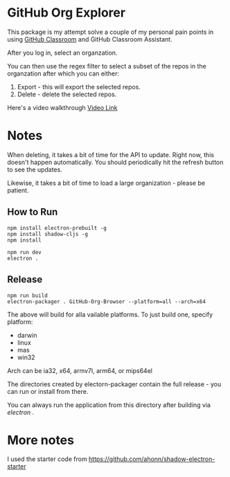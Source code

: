 # GitHub Org Explorer

This package is my attempt solve a couple of my personal pain points
in using [GitHub Classroom](https://classroom.github.com) and GitHub Classroom Assistant.

After you log in, select an organzation. 

You can then use the regex filter to select a subset of the repos in the organzation after which you can either:

 1. Export - this will export the selected repos.
 2. Delete - delete the selected repos.
 
 
 Here's a video walkthrough [Video Link](https://www.youtube.com/watch?v=e-gNzuBG3mU&feature=youtu.be)
 
 
# Notes

When deleting, it takes a bit of time for the API to update. Right
now, this doesn't happen automatically. You should periodically hit
the refresh button to see the updates.

Likewise, it takes a bit of time to load a large organization - please be patient.




## How to Run
```
npm install electron-prebuilt -g
npm install shadow-cljs -g
npm install

npm run dev
electron .
```

## Release
```
npm run build
electron-packager . GitHub-Org-Browser --platform=all --arch=x64
```

The above will build for alla vailable platforms. To just build one, specify platform:

 - darwin
 - linux
 - mas
 - win32
 
 
Arch can be ia32, x64, armv7l, arm64, or mips64el

The directories created by electorn-packager contain the full release - you can run or install from there.

You can always run the application from this directory after building via *electron .*

# More notes

I used the starter code from https://github.com/ahonn/shadow-electron-starter

